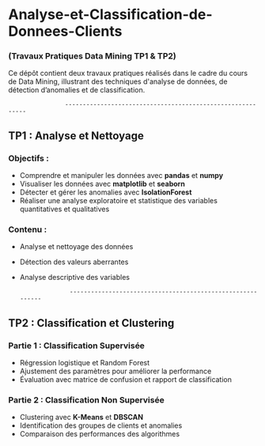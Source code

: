 # Analyse-et-Classification-de-Donnees-Clients 
### (Travaux Pratiques Data Mining TP1 & TP2)

Ce dépôt contient deux travaux pratiques réalisés dans le cadre du cours de Data Mining, illustrant des techniques d'analyse de données, de détection d’anomalies et de classification.

                    -----------------------------------------------------------

## TP1 : Analyse et Nettoyage

### Objectifs :
- Comprendre et manipuler les données avec **pandas** et **numpy**
- Visualiser les données avec **matplotlib** et **seaborn**
- Détecter et gérer les anomalies avec **IsolationForest**
- Réaliser une analyse exploratoire et statistique des variables quantitatives et qualitatives

### Contenu :
- Analyse et nettoyage des données
- Détection des valeurs aberrantes
- Analyse descriptive des variables

                    -----------------------------------------------------------

## TP2 : Classification et Clustering

### Partie 1 : Classification Supervisée
- Régression logistique et Random Forest
- Ajustement des paramètres pour améliorer la performance
- Évaluation avec matrice de confusion et rapport de classification

### Partie 2 : Classification Non Supervisée
- Clustering avec **K-Means** et **DBSCAN**
- Identification des groupes de clients et anomalies
- Comparaison des performances des algorithmes
